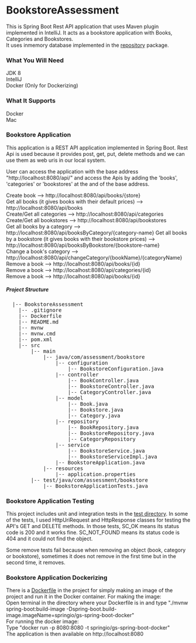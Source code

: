 # BookstoreAssessment
This is Spring Boot Rest API application that uses Maven plugin implemented in IntelliJ. 
It acts as a bookstore application with Books, Categories and Bookstores.  
It uses inmemory database implemented in the [repository](https://github.com/hilal-demir/BookstoreAssessment/tree/master/src/main/java/com/assessment/bookstore/repository) package.

### What You Will Need
JDK 8  
IntelliJ  
Docker (Only for Dockerizing)

### What It Supports
Docker  
Mac

### Bookstore Application
This application is a REST API application implemented in Spring Boot. 
Rest Api is used because it provides post, get, put, delete methods and
we can use them as web uris in our local system. 
  
User can access the application with the base address "http://localhost:8080/api/" and access the 
Apis by adding the 'books', 'categories' or 'bookstores' at the and of the base address.  

Create book --> http://localhost:8080/api/books/{store}  
Get all books (it gives books with their default prices) --> http://localhost:8080/api/books  
Create/Get all categories --> http://localhost:8080/api/categories  
Create/Get all bookstores --> http://localhost:8080/api/bookstores  
Get all books by a category --> http://localhost:8080/api/booksByCategory/{category-name}
Get all books by a bookstore (it gives books with their bookstore prices) --> http://localhost:8080/api/booksByBookstore/{bookstore-name}  
Change a book's category --> http://localhost:8080/api/changeCategory/{bookName}/{categoryName}  
Remove a book --> http://localhost:8080/api/books/{id}  
Remove a book --> http://localhost:8080/api/categories/{id}  
Remove a book --> http://localhost:8080/api/books/{id}

##### Project Structure
<pre>
  |-- BookstoreAssessment
    |-- .gitignore
    |-- Dockerfile
    |-- README.md
    |-- mvnw
    |-- mvnw.cmd
    |-- pom.xml
    |-- src
        |-- main
            |-- java/com/assessment/bookstore
                |-- configuration
                    |-- BookstoreConfiguration.java
                |-- controller
                    |-- BookController.java
                    |-- BookstoreController.java
                    |-- CategoryController.java
                |-- model
                    |-- Book.java
                    |-- Bookstore.java
                    |-- Category.java
                |-- repository
                    |-- BookRepository.java
                    |-- BookstoreRepository.java
                    |-- CategoryRepository
                |-- service
                    |-- BookstoreService.java
                    |-- BookstoreServiceImpl.java
                |-- BookstoreApplication.java
            |-- resources
                |-- application.properties
        |-- test/java/com/assessment/bookstore
            |-- BookstoreApplicationTests.java
</pre>

### Bookstore Application Testing
This project includes unit and integration tests in the [test directory](https://github.com/hilal-demir/BookstoreAssessment/tree/master/src/test/java/com/assessment/bookstore).
In some of the tests, I used HttpUriRequest and HttpResponse classes for testing the API's
GET and DELETE methods. In those tests, SC_OK means its status code is 200 and it works fine. 
SC_NOT_FOUND means its status code is 404 and it could not find the object.

Some remove tests fail because when removing an object (book, category or bookstore), sometimes it does not remove in the first time
but in the second time, it removes. 

### Bookstore Application Dockerizing
There is a [Dockerfile](https://github.com/hilal-demir/BookstoreAssessment/blob/master/Dockerfile) in the project for simply making an image of the project and run it 
in the Docker container. For making the image:  
Open terminal in the directory where your Dockerfile is in and type "./mvnw spring-boot:build-image -Dspring-boot.build-image.imageName=springio/gs-spring-boot-docker"  
For running the docker image:  
Type "docker run -p 8080:8080 -t springio/gs-spring-boot-docker"  
The application is then available on http://localhost:8080 
